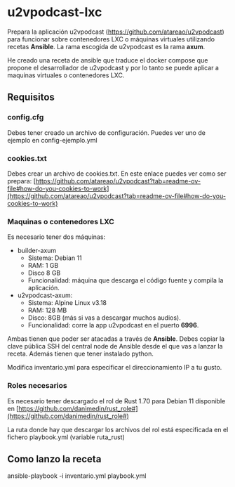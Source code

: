 # u2vpodcast-lxc
Prepara la aplicación u2vpodcast (https://github.com/atareao/u2vpodcast) para funcionar sobre contenedores LXC o máquinas virtuales utilizando recetas **Ansible**. La rama escogida de u2vpodcast es la rama **axum**.

He creado una receta de ansible que traduce el docker compose que propone el desarrollador de u2vpodcast y por lo tanto se puede aplicar a maquinas virtuales o contenedores LXC.


## Requisitos

### config.cfg
Debes tener creado un archivo de configuración. Puedes ver uno de ejemplo en config-ejemplo.yml

### cookies.txt

Debes crear un archivo de cookies.txt. En este enlace puedes ver como ser prepara: [https://github.com/atareao/u2vpodcast?tab=readme-ov-file#how-do-you-cookies-to-work](https://github.com/atareao/u2vpodcast?tab=readme-ov-file#how-do-you-cookies-to-work)

### Maquinas o contenedores LXC

Es necesario tener dos máquinas: 
 - builder-axum
    - Sistema: Debian 11
    - RAM: 1 GB
    - Disco 8 GB
    - Funcionalidad: máquina que descarga el código fuente y compila la aplicación.
 - u2vpodcast-axum: 
    - Sistema: Alpine Linux v3.18
    - RAM: 128 MB
    - Disco: 8GB (más si vas a descargar muchos audios).
    - Funcionalidad: corre la app u2vpodcast en el puerto **6996**.

Ambas tienen que poder ser atacadas a través de **Ansible**. Debes copiar la clave pública SSH del central node de Ansible desde el que vas a lanzar la receta. Además tienen que tener instalado python.


Modifica inventario.yml para especificar el direccionamiento IP a tu gusto.


### Roles necesarios
Es necesario tener descargado el rol de Rust 1.70 para Debian 11 disponible en [https://github.com/danimedin/rust_role#](https://github.com/danimedin/rust_role#) 

La ruta donde hay que descargar los archivos del rol está especificada en el fichero playbook.yml (variable ruta_rust)


## Como lanzo la receta

ansible-playbook -i inventario.yml playbook.yml